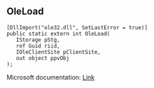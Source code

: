 ## OleLoad

```
[DllImport("ole32.dll", SetLastError = true)]
public static extern int OleLoad(
   IStorage pStg,
   ref Guid riid,
   IOleClientSite pClientSite,
   out object ppvObj
);
```

Microsoft documentation: [Link](https://docs.microsoft.com/en-us/windows/win32/api/ole2/nf-ole2-oleload)
